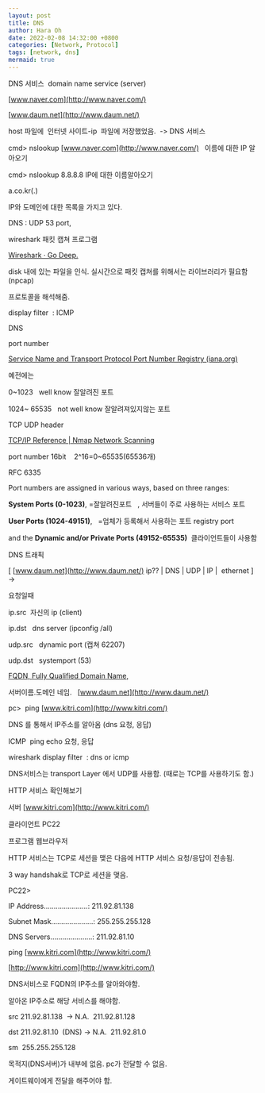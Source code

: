 ```yaml
---
layout: post
title: DNS
author: Hara Oh
date: 2022-02-08 14:32:00 +0800
categories: [Network, Protocol]
tags: [network, dns]
mermaid: true
---
```

DNS 서비스  domain name service (server)

[www.naver.com](http://www.naver.com/)

[www.daum.net](http://www.daum.net/)

host 파일에  인터넷 사이트-ip  파일에 저장했었음.  -> DNS 서비스

cmd> nslookup [www.naver.com](http://www.naver.com/)   	이름에 대한 IP 알아오기

cmd> nslookup 8.8.8.8		 IP에 대한 이름알아오기

a.co.kr(.)

IP와 도메인에 대한 목록을 가지고 있다.

DNS : UDP 53 port,

wireshark 패킷 캡쳐 프로그램

[Wireshark · Go Deep.](https://www.wireshark.org/#download)

disk 내에 있는 파일을 인식. 실시간으로 패킷 캡쳐를 위해서는 라이브러리가 필요함 (npcap)

프로토콜을 해석해줌.

display filter  : ICMP

DNS

port number

[Service Name and Transport Protocol Port Number Registry (iana.org)](https://www.iana.org/assignments/service-names-port-numbers/service-names-port-numbers.xhtml)

예전에는

0~1023   well know 잘알려진 포트

1024~ 65535   not well know 잘알려져있지않는 포트

TCP UDP header

[TCP/IP Reference | Nmap Network Scanning](https://nmap.org/book/tcpip-ref.html)

port number 16bit    2^16=0~65535(65536개)

RFC 6335

Port numbers are assigned in various ways, based on three ranges:

**System Ports (0-1023)**, 	=잘알려진포트   , 서버들이 주로 사용하는 서비스 포트

**User Ports (1024-49151)**,   =업체가 등록해서 사용하는 포트 registry port

and the **Dynamic and/or Private Ports (49152-65535)**  클라이언트들이 사용함

DNS 트래픽

[ [www.daum.net](http://www.daum.net/) ip?? | DNS | UDP | IP |  ethernet ] ->

요청일때

ip.src  자신의 ip (client)

ip.dst   dns server (ipconfig /all)

udp.src   dynamic port (캡쳐 62207)

udp.dst   systemport (53)

[FQDN, Fully Qualified Domain Name,](http://www.ktword.co.kr/test/view/view.php?nav=2&no=2705&sh=fqdn)

서버이름.도메인 네임.   [www.daum.net](http://www.daum.net/)

pc>  ping [www.kitri.com](http://www.kitri.com/)

DNS 를 통해서 IP주소를 알아옴 (dns 요청, 응답)

ICMP  ping echo 요청, 응답

wireshark display filter  : dns or icmp

DNS서비스는 transport Layer 에서 UDP를 사용함. (때로는 TCP를 사용하기도 함.)

HTTP 서비스 확인해보기

서버 [www.kitri.com](http://www.kitri.com/)

클라이언트 PC22

프로그램 웹브라우저

HTTP 서비스는 TCP로 세션을 맺은 다음에 HTTP 서비스 요청/응답이 전송됨.

3 way handshak로 TCP로 세션을 맺음.

PC22>

IP Address......................: 211.92.81.138

Subnet Mask.....................: 255.255.255.128

DNS Servers.....................: 211.92.81.10

ping [www.kitri.com](http://www.kitri.com/)

[http://www.kitri.com](http://www.kitri.com/)

DNS서비스로 FQDN의 IP주소를 알아와야함.

알아온 IP주소로 해당 서비스를 해야함.

src 211.92.81.138  	-> N.A.  211.92.81.128

dst 211.92.81.10  (DNS)	-> N.A.  211.92.81.0

sm  255.255.255.128

목적지(DNS서버)가 내부에 없음. pc가 전달할 수 없음.

게이트웨이에게 전달을 해주어야 함.